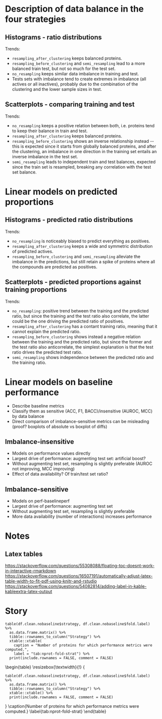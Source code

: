 # Description of data balance in the four strategies

## Histograms - ratio distributions

Trends:

* `resampling_after_clustering` keeps balanced proteins.
* `resampling_before_clustering` and `semi_resampling` lead to a more balanced train test, but not so much for the test set.
* `no_resampling` keeps similar data imbalance in training and test.
*  Tests sets with imbalance tend to create extremes in imbalance (all actives or all inactives), probably due to the combination of the clustering and the lower sample sizes in test.

## Scatterplots - comparing training and test

Trends:

* `no_resampling` keeps a positive relation between both, i.e. proteins tend to keep their balance in train and test.
* `resampling_after_clustering` keeps balanced proteins.
* `resampling_before_clustering` shows an inverse relationship instead -- this is expected since it starts from globally balanced proteins, and after the clustering, an imbalance in one direction in the training set entails an inverse imbalance in the test set.
* `semi_resampling` leads to independent train and test balances, expected since the train set is resampled, breaking any correlation with the test set balance.

# Linear models on predicted proportions

## Histograms - predicted ratio distributions

Trends:

* `no_resampling` is noticeably biased to predict everything as positives.
* `resampling_after_clustering` keeps a wide and symmetric distribution of predicted actives.
* `resampling_before_clustering` and `semi_resampling` alleviate the imbalance in the predictions, but still retain a spike of proteins where all the compounds are predicted as positives.

## Scatterplots - predicted proportions against training proportions

Trends:

* `no_resampling`: positive trend between the training and the predicted ratio, but since the training and the test ratio also correlate, the latter could be the one driving the predicted ratio of positives.
* `resampling_after_clustering` has a contant training ratio, meaning that it cannot explain the predicted ratio.
* `resampling_before_clustering` shows instead a negative relation between the training and the predicted ratio, but since the former and the test ratio also anticorrelate, the simplest explanation is that the test ratio drives the predicted test ratio.
* `semi_resampling` shows independence between the predicted ratio and the training ratio.

# Linear models on baseline performance

* Describe baseline metrics
* Classify them as sensitive (ACC, F1, BACC)/insensitive (AUROC, MCC) by data balance
* Direct comparison of imbalance-sensitive metrics can be misleading (proof? boxplots of absolute vs boxplot of diffs)

## Imbalance-insensitive

* Models on performance values directly
* Largest drive of performance: augmenting test set: artificial boost?
* Without augmenting test set, resampling is slightly preferable (AUROC not improving, MCC improving)
* Effect of data availability? Of train/test set ratio?

## Imbalance-sensitive

* Models on perf-baselineperf
* Largest drive of performance: augmenting test set
* Without augmenting test set, resampling is slightly preferable
* More data availability (number of interactions) increases performance




# Notes

## Latex tables

https://stackoverflow.com/questions/55308088/floating-toc-doesnt-work-in-interactive-rmarkdown
https://stackoverflow.com/questions/16507191/automatically-adjust-latex-table-width-to-fit-pdf-using-knitr-and-rstudio
https://stackoverflow.com/questions/54082814/adding-label-in-kable-kableextra-latex-output



# Story



```{r, results='asis'}
table(df.clean.nobaseline$strategy, df.clean.nobaseline$fold.label) %>%
  as.data.frame.matrix() %>%
  tibble::rownames_to_column("Strategy") %>%
  xtable::xtable(
    caption = "Number of proteins for which performance metrics were computed.", 
    label = "tab:nprot-fold-strat") %>% 
  print(include.rownames = FALSE, comment = FALSE)
```


\begin{table}
\resizebox{\textwidth}{!} {
```{r, results='asis'}
table(df.clean.nobaseline$strategy, df.clean.nobaseline$fold.label) %>%
  as.data.frame.matrix() %>%
  tibble::rownames_to_column("Strategy") %>%
  xtable::xtable() %>% 
  print(include.rownames = FALSE, comment = FALSE)
```
}
\caption{Number of proteins for which performance metrics were computed.}
\label{tab:nprot-fold-strat}
\end{table}